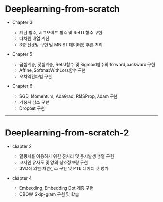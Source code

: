# Deeplearning-from-scratch

* Chapter 3
  * 계단 함수, 시그모이드 함수 및 ReLU 함수 구현
  * 다차원 배열 계산 
  * 3층 신경망 구현 및 MNIST 데이터셋 추론 처리

* Chapter 5
  * 곱셈계층, 덧셈계층, ReLU함수 및 Sigmoid함수의 forward,backward 구현
  * Affine, SoftmaxWithLoss함수 구현
  * 오차역전파법 구현  

* Chapter 6
  * SGD, Momentum, AdaGrad, RMSProp, Adam 구현
  * 가중치 감소 구현
  * Dropout 구현

-----------------------

# Deeplearning-from-scratch-2

* chapter 2

  * 말뭉치를 이용하기 위한 전처리 및 동시발생 행렬 구현
  * 코사인 유사도 및 양의 상호정보량 구현
  * SVD에 의한 차원감소 구현 및 PTB 데이터 셋 평가

* chapter 4
  * Embedding, Embedding Dot 계층 구현
  * CBOW, Skip-gram 구현 및 학습
